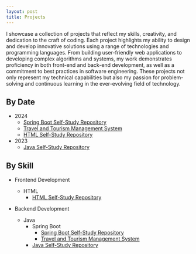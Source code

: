 ```yaml
---
layout: post
title: Projects
---
```


 I showcase a collection of projects that reflect my skills, creativity, and dedication to the craft of coding. Each project highlights my ability to design and develop innovative solutions using a range of technologies and programming languages. From building user-friendly web applications to developing complex algorithms and systems, my work demonstrates proficiency in both front-end and back-end development, as well as a commitment to best practices in software engineering. These projects not only represent my technical capabilities but also my passion for problem-solving and continuous learning in the ever-evolving field of technology.

## By Date  
- 2024
    - [Spring Boot Self-Study Repository][spring-boot-self-study-repository]
    - [Travel and Tourism Management System](booking-system)
    - [HTML Self-Study Repository][html-self-study-repository]
- 2023
    - [Java Self-Study Repository][java-self-study-repository]

## By Skill  
- Frontend Development
    - HTML
        - [HTML Self-Study Repository][html-self-study-repository]

- Backend Development
    - Java
        - Spring Boot
            - [Spring Boot Self-Study Repository][spring-boot-self-study-repository]
            - [Travel and Tourism Management System](booking-system)
        - [Java Self-Study Repository][java-self-study-repository]

[spring-boot-self-study-repository]: https://github.com/it-moisesmoreno/spring-core
[java-self-study-repository]: https://github.com/it-moisesmoreno/java
[html-self-study-repository]: https://github.com/it-moisesmoreno/html
[basic-terminal-usage]: https://www.youtube.com/watch?v=fIQEXORLTYg